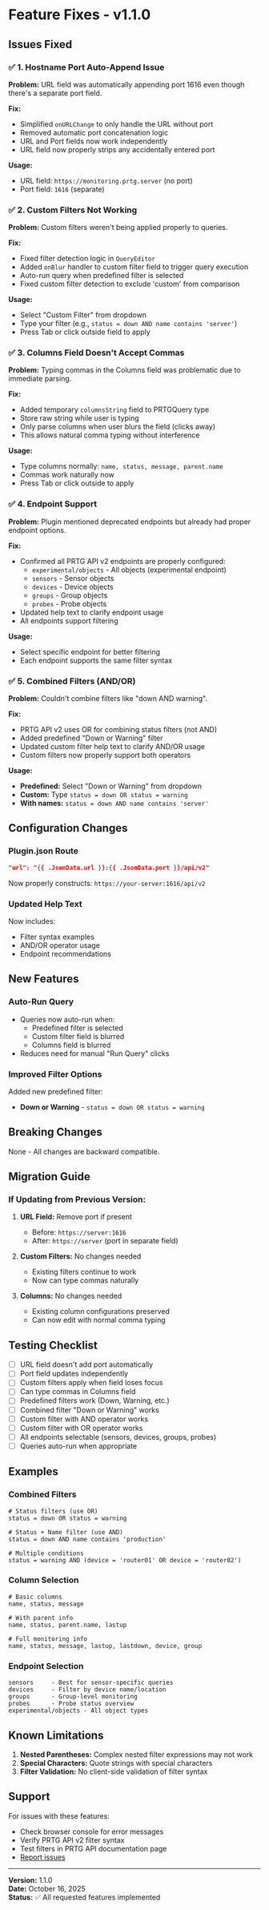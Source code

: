 # Feature Fixes - v1.1.0

## Issues Fixed

### ✅ 1. Hostname Port Auto-Append Issue
**Problem:** URL field was automatically appending port 1616 even though there's a separate port field.

**Fix:** 
- Simplified `onURLChange` to only handle the URL without port
- Removed automatic port concatenation logic
- URL and Port fields now work independently
- URL field now properly strips any accidentally entered port

**Usage:**
- URL field: `https://monitoring.prtg.server` (no port)
- Port field: `1616` (separate)

### ✅ 2. Custom Filters Not Working
**Problem:** Custom filters weren't being applied properly to queries.

**Fix:**
- Fixed filter detection logic in `QueryEditor`
- Added `onBlur` handler to custom filter field to trigger query execution
- Auto-run query when predefined filter is selected
- Fixed custom filter detection to exclude 'custom' from comparison

**Usage:**
- Select "Custom Filter" from dropdown
- Type your filter (e.g., `status = down AND name contains 'server'`)
- Press Tab or click outside field to apply

### ✅ 3. Columns Field Doesn't Accept Commas
**Problem:** Typing commas in the Columns field was problematic due to immediate parsing.

**Fix:**
- Added temporary `columnsString` field to PRTGQuery type
- Store raw string while user is typing
- Only parse columns when user blurs the field (clicks away)
- This allows natural comma typing without interference

**Usage:**
- Type columns normally: `name, status, message, parent.name`
- Commas work naturally now
- Press Tab or click outside to apply

### ✅ 4. Endpoint Support
**Problem:** Plugin mentioned deprecated endpoints but already had proper endpoint options.

**Fix:**
- Confirmed all PRTG API v2 endpoints are properly configured:
  - `experimental/objects` - All objects (experimental endpoint)
  - `sensors` - Sensor objects
  - `devices` - Device objects
  - `groups` - Group objects
  - `probes` - Probe objects
- Updated help text to clarify endpoint usage
- All endpoints support filtering

**Usage:**
- Select specific endpoint for better filtering
- Each endpoint supports the same filter syntax

### ✅ 5. Combined Filters (AND/OR)
**Problem:** Couldn't combine filters like "down AND warning".

**Fix:**
- PRTG API v2 uses OR for combining status filters (not AND)
- Added predefined "Down or Warning" filter
- Updated custom filter help text to clarify AND/OR usage
- Custom filters now properly support both operators

**Usage:**
- **Predefined:** Select "Down or Warning" from dropdown
- **Custom:** Type `status = down OR status = warning`
- **With names:** `status = down AND name contains 'server'`

## Configuration Changes

### Plugin.json Route
```json
"url": "{{ .JsonData.url }}:{{ .JsonData.port }}/api/v2"
```
Now properly constructs: `https://your-server:1616/api/v2`

### Updated Help Text
Now includes:
- Filter syntax examples
- AND/OR operator usage
- Endpoint recommendations

## New Features

### Auto-Run Query
- Queries now auto-run when:
  - Predefined filter is selected
  - Custom filter field is blurred
  - Columns field is blurred
- Reduces need for manual "Run Query" clicks

### Improved Filter Options
Added new predefined filter:
- **Down or Warning** - `status = down OR status = warning`

## Breaking Changes

None - All changes are backward compatible.

## Migration Guide

### If Updating from Previous Version:

1. **URL Field:** Remove port if present
   - Before: `https://server:1616`
   - After: `https://server` (port in separate field)

2. **Custom Filters:** No changes needed
   - Existing filters continue to work
   - Now can type commas naturally

3. **Columns:** No changes needed
   - Existing column configurations preserved
   - Can now edit with normal comma typing

## Testing Checklist

- [ ] URL field doesn't add port automatically
- [ ] Port field updates independently
- [ ] Custom filters apply when field loses focus
- [ ] Can type commas in Columns field
- [ ] Predefined filters work (Down, Warning, etc.)
- [ ] Combined filter "Down or Warning" works
- [ ] Custom filter with AND operator works
- [ ] Custom filter with OR operator works
- [ ] All endpoints selectable (sensors, devices, groups, probes)
- [ ] Queries auto-run when appropriate

## Examples

### Combined Filters
```
# Status filters (use OR)
status = down OR status = warning

# Status + Name filter (use AND)
status = down AND name contains 'production'

# Multiple conditions
status = warning AND (device = 'router01' OR device = 'router02')
```

### Column Selection
```
# Basic columns
name, status, message

# With parent info
name, status, parent.name, lastup

# Full monitoring info
name, status, message, lastup, lastdown, device, group
```

### Endpoint Selection
```
sensors     - Best for sensor-specific queries
devices     - Filter by device name/location
groups      - Group-level monitoring
probes      - Probe status overview
experimental/objects - All object types
```

## Known Limitations

1. **Nested Parentheses:** Complex nested filter expressions may not work
2. **Special Characters:** Quote strings with special characters
3. **Filter Validation:** No client-side validation of filter syntax

## Support

For issues with these features:
- Check browser console for error messages
- Verify PRTG API v2 filter syntax
- Test filters in PRTG API documentation page
- [Report issues](https://github.com/jkowall/PRTG-API-v2-Grafana-Plugin/issues)

---

**Version:** 1.1.0  
**Date:** October 16, 2025  
**Status:** ✅ All requested features implemented

